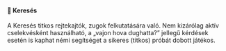 #### 🔵 Keresés

A Keresés titkos rejtekajtók, zugok felkutatására való. Nem kizárólag aktív cselekvésként használható, a „vajon hova dughatta?” jellegű kérdések esetén is kaphat némi segítséget a sikeres (titkos) próbát dobott játékos.
